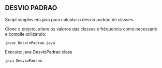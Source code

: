 ## DESVIO PADRAO

Script simples em java para calcular o desvio padrão de classes. 

Clone o projeto, altere os valores das classes e frêquencia como necessário e compile utilizando: 

```
javac DesvioPadrao.java
```
Execute: 
java DesvioPadrao.class


```
java DesvioPadrao
```


